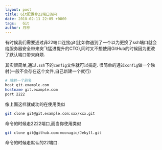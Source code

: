 ```yaml
---
layout: post
title: Git配置非22端口访问
date: 2018-02-11 22:05 +0800
tags:   Git
author: 月杪
---
```


有时候我们需要通过非22端口连接git(比如你遇到了一个以为更换了ssh端口就会给服务器安全带来突飞猛进提升的CTO),同时又不想使用GitHub的时候因为更改了默认端口带来麻烦.

其实很简单,通过`.ssh`下的`config`文件就可以搞定.
很简单的通过`config`做一个映射(一般不会存在这个文件,自己新建一个就行)

```zsh
# 映射一个别名
host git.example.com
hostname git.example.com
port 2222
```
像上面这样就成功的在使用类似
```zsh
git clone git@git.example.com:xxx/xxx.git
```
命令的时候走2222端口,而当你使用类似
```zsh
git clone git@github.com:moonagic/Jekyll.git
```
命令的时候走默认的22端口.